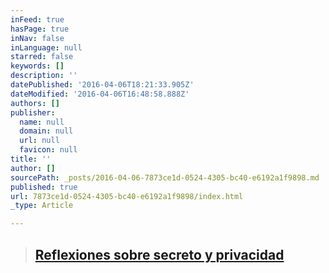 ```yaml
---
inFeed: true
hasPage: true
inNav: false
inLanguage: null
starred: false
keywords: []
description: ''
datePublished: '2016-04-06T18:21:33.905Z'
dateModified: '2016-04-06T16:48:58.888Z'
authors: []
publisher:
  name: null
  domain: null
  url: null
  favicon: null
title: ''
author: []
sourcePath: _posts/2016-04-06-7873ce1d-0524-4305-bc40-e6192a1f9898.md
published: true
url: 7873ce1d-0524-4305-bc40-e6192a1f9898/index.html
_type: Article

---
```

> ## [Reflexiones sobre secreto y privacidad][0]



[0]: http://www.wired.com/2016/04/forget-apple-vs-fbi-whatsapp-just-switched-encryption-billion-people/?mbid=nl_4516